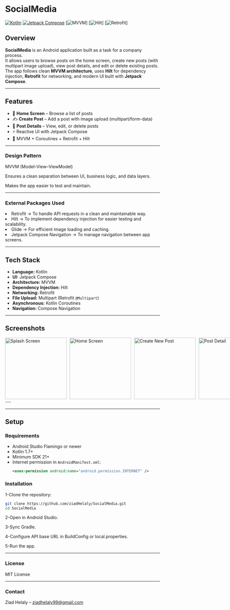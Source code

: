 # SocialMedia

[![Kotlin](https://img.shields.io/badge/Kotlin-1.8-blue)](https://kotlinlang.org/)
[![Jetpack Compose](https://img.shields.io/badge/Compose-UI-orange)](https://developer.android.com/jetpack/compose)
[![MVVM](https://img.shields.io/badge/Architecture-MVVM-green)]
[![Hilt](https://img.shields.io/badge/DI-Hilt-purple)]
[![Retrofit](https://img.shields.io/badge/Networking-Retrofit-lightgrey)]

## Overview

**SocialMedia** is an Android application built as a task for a company process.  
It allows users to browse posts on the home screen, create new posts (with multipart image upload), view post details, and edit or delete existing posts.  
The app follows clean **MVVM architecture**, uses **Hilt** for dependency injection, **Retrofit** for networking, and modern UI built with **Jetpack Compose**.

---

## Features

- 📰 **Home Screen** – Browse a list of posts  
- ✍ **Create Post** – Add a post with image upload (multipart/form-data)  
- 📄 **Post Details** – View, edit, or delete posts  
- ⚡ Reactive UI with Jetpack Compose  
- 🔗 MVVM + Coroutines + Retrofit + Hilt  

---

### Design Pattern
MVVM (Model–View–ViewModel)

Ensures a clean separation between UI, business logic, and data layers.

Makes the app easier to test and maintain.

---
### External Packages Used
<li> Retrofit → To handle API requests in a clean and maintainable way.</li>

<li> Hilt → To implement dependency injection for easier testing and scalability.</li>

<li> Glide → For efficient image loading and caching.</li>

<li> Jetpack Compose Navigation → To manage navigation between app screens.</li>

---

## Tech Stack

- **Language:** Kotlin  
- **UI:** Jetpack Compose  
- **Architecture:** MVVM  
- **Dependency Injection:** Hilt  
- **Networking:** Retrofit  
- **File Upload:** Multipart (Retrofit `@Multipart`)  
- **Asynchronous:** Kotlin Coroutines  
- **Navigation:** Compose Navigation  

---

## Screenshots
<div style="display: flex; gap: 10px;">
  <img src="https://github.com/user-attachments/assets/9dad9898-a121-4e93-98a7-059533730b40" alt="Splash Screen" width="200"/>
  <img src="https://github.com/user-attachments/assets/46fc6491-8186-4d79-b0b1-6c354b8954ad" alt="Home Screen" width="200"/>
  <img src="https://github.com/user-attachments/assets/ba464dc9-688a-4ea9-888f-78a800608540" alt="Create New Post" width="200"/>
  <img src="https://github.com/user-attachments/assets/4c6053a9-3494-49ea-9ecb-2a32067e14f8" alt="Post Detail" width="200"/>
</div>
---

---

## Setup

### Requirements

- Android Studio Flamingo or newer  
- Kotlin 1.7+  
- Minimum SDK 21+  
- Internet permission in `AndroidManifest.xml`:
  ```xml
  <uses-permission android:name="android.permission.INTERNET" />

### Installation

1-Clone the repository:
```bash
git clone https://github.com/ziadHelaly/SocialMedia.git
cd SocialMedia
```
2-Open in Android Studio.

3-Sync Gradle.

4-Configure API base URL in BuildConfig or local.properties.

5-Run the app.

---

### License
MIT License

---
### Contact
Ziad Helaly – ziadhelaly99@gmail.com




